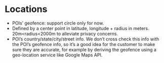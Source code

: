 # Locations

* POIs’ geofence: support circle only for now.
* Defined by a center point in latitude, longitude + radius in meters. 20m&lt;radius&lt;2000m to alleviate privacy concerns.
* POI’s country/state/city/street info. We don’t cross check this info with the POI’s geofence info, so it’s a good idea for the customer to make sure they are accurate, for example by deriving the geofence using a geo-location service like Google Maps API.

